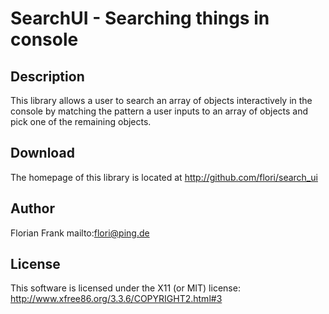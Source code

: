 # SearchUI - Searching things in console

## Description

This library allows a user to search an array of objects
interactively in the console by matching the pattern a user inputs to an
array of objects and pick one of the remaining objects.

## Download

The homepage of this library is located at http://github.com/flori/search_ui

## Author

Florian Frank mailto:flori@ping.de

## License

This software is licensed under the X11 (or MIT) license:
http://www.xfree86.org/3.3.6/COPYRIGHT2.html#3
